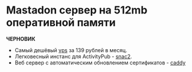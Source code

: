 # Mastadon сервер на 512mb оперативной памяти

**ЧЕРНОВИК**

- Самый дешёвый [vps](https://ruvds.com/ru/vps_start/) за 139 рублей в месяц. 
- Легковесный инстанс для ActivityPub - [snac2](https://codeberg.org/grunfink/snac2).
- Веб сервер с автоматическим обновлением сертификатов - [caddy](https://caddyserver.com/)
